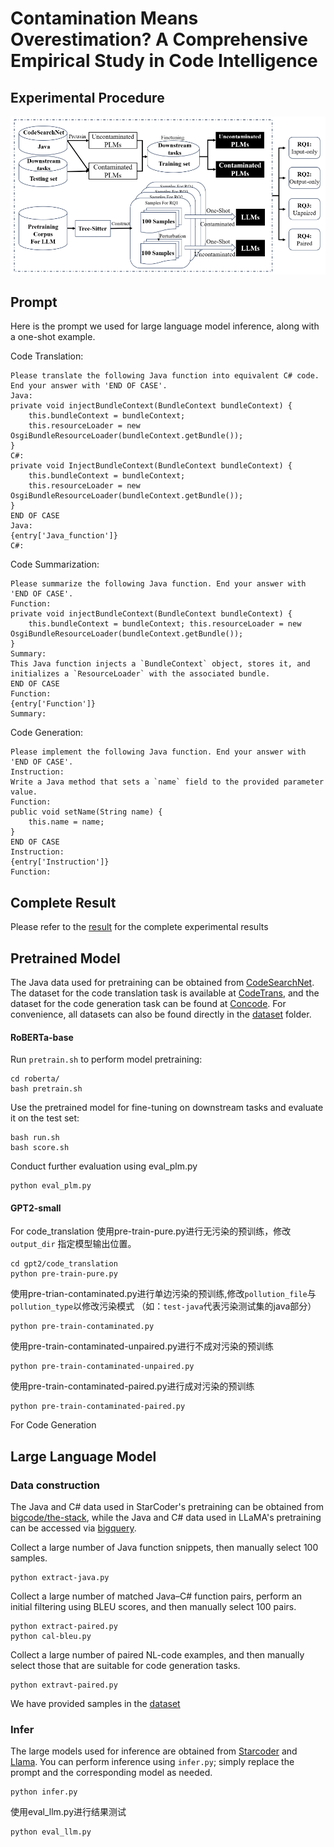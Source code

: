 # Contamination Means Overestimation? A Comprehensive Empirical Study in Code Intelligence

## Experimental Procedure
![alt text](overview.png)

## Prompt
Here is the prompt we used for large language model inference, along with a one-shot example.

Code Translation:
```
Please translate the following Java function into equivalent C# code. End your answer with 'END OF CASE'.
Java:
private void injectBundleContext(BundleContext bundleContext) {
    this.bundleContext = bundleContext;
    this.resourceLoader = new OsgiBundleResourceLoader(bundleContext.getBundle());
}         
C#:
private void InjectBundleContext(BundleContext bundleContext) {
    this.bundleContext = bundleContext;
    this.resourceLoader = new OsgiBundleResourceLoader(bundleContext.getBundle());
}
END OF CASE
Java:
{entry['Java_function']}
C#:
```

Code Summarization:
```
Please summarize the following Java function. End your answer with 'END OF CASE'.
Function:
private void injectBundleContext(BundleContext bundleContext) {
    this.bundleContext = bundleContext; this.resourceLoader = new OsgiBundleResourceLoader(bundleContext.getBundle());
}
Summary:
This Java function injects a `BundleContext` object, stores it, and initializes a `ResourceLoader` with the associated bundle.
END OF CASE
Function:
{entry['Function']}
Summary:
```

Code Generation:
```
Please implement the following Java function. End your answer with 'END OF CASE'.
Instruction:
Write a Java method that sets a `name` field to the provided parameter value.
Function:
public void setName(String name) {
    this.name = name;
}
END OF CASE
Instruction:
{entry['Instruction']}
Function:

```

## Complete Result

Please refer to the [result](./result.md) for the complete experimental results

## Pretrained Model
The Java data used for pretraining can be obtained from [CodeSearchNet](https://huggingface.co/datasets/code-search-net/code_search_net/blob/main/data/java.zip). The dataset for the code translation task is available at [CodeTrans](https://github.com/microsoft/CodeXGLUE/tree/main/Code-Code/code-to-code-trans/data), and the dataset for the code generation task can be found at [Concode](https://github.com/microsoft/CodeXGLUE/tree/main/Text-Code/text-to-code/dataset/concode). For convenience, all datasets can also be found directly in the [dataset](./dataset) folder.


#### RoBERTa-base

Run `pretrain.sh` to perform model pretraining:
```shell
cd roberta/
bash pretrain.sh
```
Use the pretrained model for fine-tuning on downstream tasks and evaluate it on the test set:
```shell
bash run.sh
bash score.sh
```
Conduct further evaluation using eval_plm.py
```shell
python eval_plm.py
```


#### GPT2-small

For code_translation
使用pre-train-pure.py进行无污染的预训练，修改 `output_dir` 指定模型输出位置。
```shell
cd gpt2/code_translation
python pre-train-pure.py
```
使用pre-trian-contaminated.py进行单边污染的预训练,修改`pollution_file`与`pollution_type`以修改污染模式 （如：`test-java`代表污染测试集的java部分） 
```shell
python pre-train-contaminated.py
```
使用pre-train-contaminated-unpaired.py进行不成对污染的预训练
```shell
python pre-train-contaminated-unpaired.py
```
使用pre-train-contaminated-paired.py进行成对污染的预训练
```shell
python pre-train-contaminated-paired.py
```

For Code Generation


## Large Language Model

### Data construction
The Java and C# data used in StarCoder's pretraining can be obtained from [bigcode/the-stack](https://huggingface.co/datasets/bigcode/the-stack), while the Java and C# data used in LLaMA's pretraining can be accessed via [bigquery](https://console.cloud.google.com/bigquery?ws=!1m4!1m3!3m2!1sbigquery-public-data!2sgithub_repos).


Collect a large number of Java function snippets, then manually select 100 samples.
```shell
python extract-java.py
```
Collect a large number of matched Java–C# function pairs, perform an initial filtering using BLEU scores, and then manually select 100 pairs.
```shell
python extract-paired.py
python cal-bleu.py
```
Collect a large number of paired NL-code examples, and then manually select those that are suitable for code generation tasks.
```shell
python extravt-paired.py
```

We have provided samples in the [dataset](./dataset)

### Infer

The large models used for inference are obtained from [Starcoder](https://huggingface.co/bigcode/starcoderbase) and [Llama](https://huggingface.co/alexl83/LLaMA-33B-HF). You can perform inference using `infer.py`; simply replace the prompt and the corresponding model as needed.
```shell
python infer.py
```
使用eval_llm.py进行结果测试
```shell
python eval_llm.py
```


